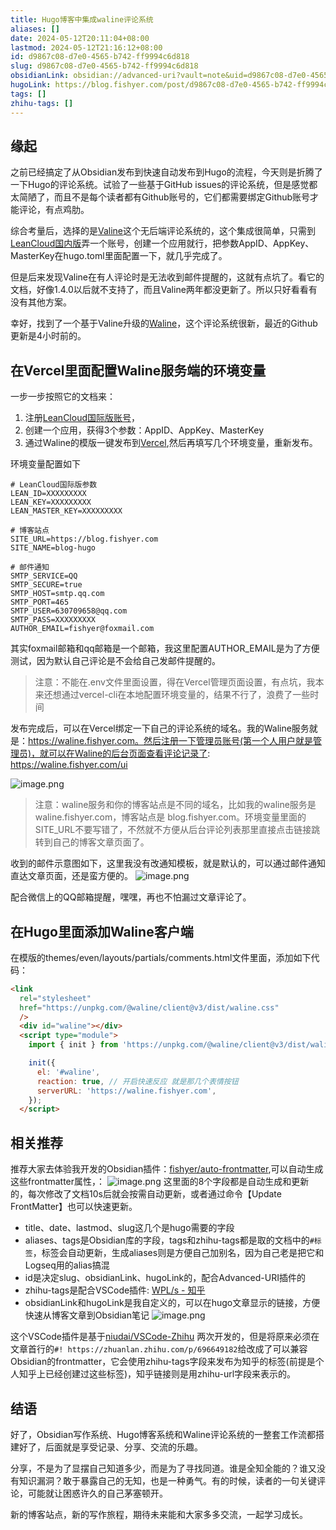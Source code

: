 ```yaml
---
title: Hugo博客中集成waline评论系统
aliases: []
date: 2024-05-12T20:11:04+08:00
lastmod: 2024-05-12T21:16:12+08:00
id: d9867c08-d7e0-4565-b742-ff9994c6d818
slug: d9867c08-d7e0-4565-b742-ff9994c6d818
obsidianLink: obsidian://advanced-uri?vault=note&uid=d9867c08-d7e0-4565-b742-ff9994c6d818
hugoLink: https://blog.fishyer.com/post/d9867c08-d7e0-4565-b742-ff9994c6d818/
tags: []
zhihu-tags: []
---
```


## 缘起

之前已经搞定了从Obsidian发布到快速自动发布到Hugo的流程，今天则是折腾了一下Hugo的评论系统。试验了一些基于GitHub issues的评论系统，但是感觉都太简陋了，而且不是每个读者都有Github账号的，它们都需要绑定Github账号才能评论，有点鸡肋。

综合考量后，选择的是[Valine](https://valine.js.org/ )这个无后端评论系统的，这个集成很简单，只需到[LeanCloud国内版](https://www.leancloud.cn/ )弄一个账号，创建一个应用就行，把参数AppID、AppKey、MasterKey在hugo.toml里面配置一下，就几乎完成了。

但是后来发现Valine在有人评论时是无法收到邮件提醒的，这就有点坑了。看它的文档，好像1.4.0以后就不支持了，而且Valine两年都没更新了。所以只好看看有没有其他方案。

幸好，找到了一个基于Valine升级的[Waline](https://waline.js.org/guide/get-started/ )，这个评论系统很新，最近的Github更新是4小时前的。

## 在Vercel里面配置Waline服务端的环境变量

一步一步按照它的文档来：
1. 注册[LeanCloud国际版账号](https://console.leancloud.app/apps )，
2. 创建一个应用，获得3个参数：AppID、AppKey、MasterKey
3. 通过Waline的模版一键发布到[Vercel](https://vercel.com),然后再填写几个环境变量，重新发布。

环境变量配置如下
```env
# LeanCloud国际版参数
LEAN_ID=XXXXXXXXX
LEAN_KEY=XXXXXXXXX
LEAN_MASTER_KEY=XXXXXXXXX

# 博客站点
SITE_URL=https://blog.fishyer.com
SITE_NAME=blog-hugo

# 邮件通知
SMTP_SERVICE=QQ
SMTP_SECURE=true
SMTP_HOST=smtp.qq.com
SMTP_PORT=465
SMTP_USER=630709658@qq.com
SMTP_PASS=XXXXXXXXX
AUTHOR_EMAIL=fishyer@foxmail.com
```

其实foxmail邮箱和qq邮箱是一个邮箱，我这里配置AUTHOR_EMAIL是为了方便测试，因为默认自己评论是不会给自己发邮件提醒的。

> 注意：不能在.env文件里面设置，得在Vercel管理页面设置，有点坑，我本来还想通过vercel-cli在本地配置环境变量的，结果不行了，浪费了一些时间

发布完成后，可以在Vercel绑定一下自己的评论系统的域名。我的Waline服务就是：https://waline.fishyer.com。然后注册一下管理员账号(第一个人用户就是管理员)，就可以在Waline的后台页面查看评论记录了: https://waline.fishyer.com/ui

![image.png](https://yupic.oss-cn-shanghai.aliyuncs.com/20240512203725.png)


> 注意：waline服务和你的博客站点是不同的域名，比如我的waline服务是waline.fishyer.com，博客站点是 blog.fishyer.com。环境变量里面的SITE_URL不要写错了，不然就不方便从后台评论列表那里直接点击链接跳转到自己的博客文章页面了。

收到的邮件示意图如下，这里我没有改通知模板，就是默认的，可以通过邮件通知直达文章页面，还是蛮方便的。
![image.png](https://yupic.oss-cn-shanghai.aliyuncs.com/20240512203838.png)

配合微信上的QQ邮箱提醒，嘿嘿，再也不怕漏过文章评论了。


## 在Hugo里面添加Waline客户端

在模版的themes/even/layouts/partials/comments.html文件里面，添加如下代码：
```html
<link
  rel="stylesheet"
  href="https://unpkg.com/@waline/client@v3/dist/waline.css"
  />
  <div id="waline"></div>
  <script type="module">
    import { init } from 'https://unpkg.com/@waline/client@v3/dist/waline.js';

    init({
      el: '#waline',
      reaction: true, // 开启快速反应 就是那几个表情按钮
      serverURL: 'https://waline.fishyer.com',
    });
  </script>

```

## 相关推荐

推荐大家去体验我开发的Obsidian插件：[fishyer/auto-frontmatter](https://github.com/fishyer/auto-frontmatter ),可以自动生成这些frontmatter属性，：
![image.png](https://yupic.oss-cn-shanghai.aliyuncs.com/20240512204210.png)
这里面的8个字段都是自动生成和更新的，每次修改了文档10s后就会按需自动更新，或者通过命令【Update FrontMatter】也可以快速更新。

- title、date、lastmod、slug这几个是hugo需要的字段
- aliases、tags是Obsidian库的字段，tags和zhihu-tags都是取的文档中的`#标签`，标签会自动更新，生成aliases则是方便自己加别名，因为自己老是把它和Logseq用的alias搞混
- id是决定slug、obsidianLink、hugoLink的，配合Advanced-URI插件的
- zhihu-tags是配合VSCode插件: [WPL/s - 知乎](https://marketplace.visualstudio.com/items?itemName=jks-liu.wpls )
- obsidianLink和hugoLink是我自定义的，可以在hugo文章显示的链接，方便快速从博客文章到Obsidian笔记
![image.png](https://yupic.oss-cn-shanghai.aliyuncs.com/20240512211546.png)

这个VSCode插件是基于[niudai/VSCode-Zhihu](https://github.com/niudai/VSCode-Zhihu ) 两次开发的，但是将原来必须在文章首行的`#! https://zhuanlan.zhihu.com/p/696649182`给改成了可以兼容Obsidian的frontmatter，它会使用zhihu-tags字段来发布为知乎的标签(前提是个人知乎上已经创建过这些标签)，知乎链接则是用zhihu-url字段来表示的。


## 结语

好了，Obsidian写作系统、Hugo博客系统和Waline评论系统的一整套工作流都搭建好了，后面就是享受记录、分享、交流的乐趣。

分享，不是为了显摆自己知道多少，而是为了寻找同道。谁是全知全能的？谁又没有知识漏洞？敢于暴露自己的无知，也是一种勇气。有的时候，读者的一句关键评论，可能就让困惑许久的自己茅塞顿开。

新的博客站点，新的写作旅程，期待未来能和大家多多交流，一起学习成长。